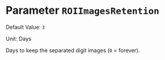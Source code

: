 # Parameter `ROIImagesRetention`
Default Value: `3`

Unit: Days

Days to keep the separated digit images (`0` = forever).
